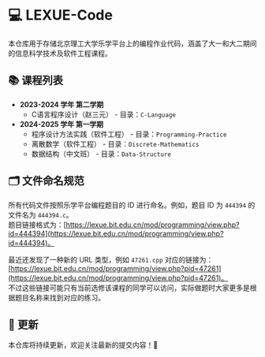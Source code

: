 # 💻 LEXUE-Code 

本仓库用于存储北京理工大学乐学平台上的编程作业代码，涵盖了大一和大二期间的信息科学技术及软件工程课程。

## 📚 课程列表
- **2023-2024 学年 第二学期**
  - C语言程序设计（赵三元） - 目录：`C-Language`
- **2024-2025 学年 第一学期**
  - 程序设计方法实践（软件工程） - 目录：`Programming-Practice`
  - 离散数学（软件工程） - 目录：`Discrete-Mathematics`
  - 数据结构（中文班） - 目录：`Data-Structure`

## 🗂️ 文件命名规范
所有代码文件按照乐学平台编程题目的 ID 进行命名。例如，题目 ID 为 `444394` 的文件名为 `444394.c`。  
题目链接格式为：[https://lexue.bit.edu.cn/mod/programming/view.php?id=444394](https://lexue.bit.edu.cn/mod/programming/view.php?id=444394)。

最近还发现了一种新的 URL 类型，例如 `47261.cpp` 对应的链接为：[https://lexue.bit.edu.cn/mod/programming/view.php?pid=47261](https://lexue.bit.edu.cn/mod/programming/view.php?pid=47261)。  
不过这些链接可能只有当前选修该课程的同学可以访问，实际做题时大家更多是根据题目名称来找到对应的练习。

## 🚀 更新
本仓库将持续更新，欢迎关注最新的提交内容！🔔

